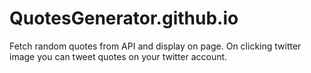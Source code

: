 # QuotesGenerator.github.io
Fetch random quotes from API and display on page. On clicking  twitter image you can tweet quotes on your twitter account.
